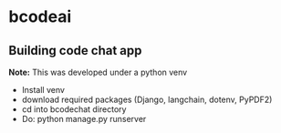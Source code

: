 # bcodeai
Building code chat app
---
**Note:** This was developed under a python venv

- Install venv
- download required packages (Django, langchain, dotenv, PyPDF2)
- cd into bcodechat directory
- Do: python manage.py runserver

